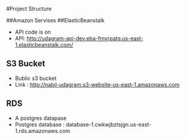 #Project Structure

##Amazon Servises
##ElasticBeanstalk
* API code is on 
* API: http://udagram-api-dev.eba-fmvrpatq.us-east-1.elasticbeanstalk.com/

## S3 Bucket
* Bublic s3 bucket
* Link : http://nabil-udagram.s3-website-us-east-1.amazonaws.com

## RDS
 * A postgres datapase
 * Postgres database : database-1.cwkwjbztsjgn.us-east-1.rds.amazonaws.com